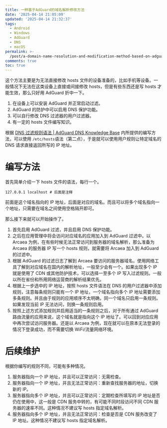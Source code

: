 ```yaml
---
title: 一种基于AdGuard的域名解析修改方法
date: '2025-04-14 21:05:09'
updated: '2025-04-14 21:32:37'
tags:
  - Android
  - Windows
  - AdGuard
  - DNS
  - macOS
permalink: >-
  /post/a-domain-name-resolution-and-modification-method-based-on-adguard-1qztq.html
comments: true
toc: true
---
```




这个方法主要是为无法直接修改 hosts 文件的设备准备的，比如手机等设备。一般情况下无法在这类设备上直接或间接修改 hosts，但是有些东西还是写 hosts 才能生效，那么只好用 AdGuard 折中一下。



1. 在设备上可以安装 AdGuard 并正常启动过滤。
2. AdGuard 的防护中可以启用 DNS 保护功能。
3. 可以自行修改 DNS 过滤器的用户过滤器。
4. 有一定的 hosts 文件编写知识。

根据 [DNS 过滤规则语法 | AdGuard DNS Knowledge Base](https://adguard-dns.io/kb/zh-CN/general/dns-filtering-syntax/) 内所提供的编写方法，可以使用 `/etc/hosts` ​语法（第二点），于是就可以使用用户规则让特定域名的 DNS 请求直接返回所写的 IP 地址。

# 编写方法

首先简单介绍一下 hosts 文件的语法，每行一个。

```plaintext
127.0.0.1 localhost # 后面是注释
```

前面是这个域名指向的 IP 地址，后面是对应的域名。而且可以将多个域名指向一个地址，只需要在域名之间使用空格隔开即可。

那么接下来就可以开始操作了。

1. 首先启用 AdGuard 过滤，并且启用 DNS 保护功能。
2. 之后在应用管理中将会访问对应域名的应用加入到 AdGuard 过滤中。以 Arcaea 为例，在有些时候无法正常访问到服务器的域名解析，那么准备为 Arcaea 的服务器 IP 写一个 hosts 规则，就需要将 Arcaea 加入到 AdGuard 的过滤中。
3. 根据 AdGuard 的过滤日志了解到 Arcaea 要访问的服务器域名，使用网络工具了解到对应域名在国内的解析地址，一般至少会有一个。如果出现多个 IP 就是使用了 CDN 或其他防护技术，可以选择一至多个 IP 写入过滤规则。一般以所在省份和所用网络运营商的解析结果优先。
4. 根据上一步选中的 IP 地址，按照 hosts 文件语法在 DNS 的用户过滤器中添加规则，注意每条规则只能有一个 IP 地址，一个域名指向多个 IP 地址需要添加多条规则。并且由于规则的应用顺序不太明确，同一个域名只启用一条规则。如果发现当前 IP 无法访问，则换一条规则启用。
5. 按照上述方式添加规则并启用适当的一条规则之后，对于所有通过 AdGuard 路由流量的应用来说，这个域名就是指向这个 IP 地址了。可以回到对应应用中再次尝试访问服务器。还是以 Arcaea 为例，现在就可以在原本无法登录的情况下登录成功，而不需要切换 WiFi/流量网络环境。

# 后续维护

根据你编写的规则不同，可能有多种情况。

1. 服务器指向一个 IP 地址，并且可以正常访问：无需检查。
2. 服务器指向一个 IP 地址，并且无法正常访问：重新查找服务器的地址，切换新的 IP。
3. 服务器指向多个 IP 地址，并且可以正常访问：定期检查所填写的 IP 地址是否仍在使用中，这一般是 CDN 服务中转的，有可能不同时段访问不同 CDN 服务器的速率不同。这种情况不建议写 hosts 指定域名解析。
4. 服务器指向多个 IP 地址，并且无法正常访问：检查是否是 CDN 服务改变了 IP 地址。这种情况不建议写 hosts 指定域名解析。
